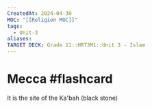 ```yaml
---
CreatedAt: 2024-04-30
MOC: "[[Religion MOC]]"
tags:
  - Unit-3
aliases: 
TARGET DECK: Grade 11::HRT3M1::Unit 3 - Islam
---
```


# Mecca #flashcard 
It is the site of the Ka'bah (black stone)
<!--ID: 1718379549984-->
